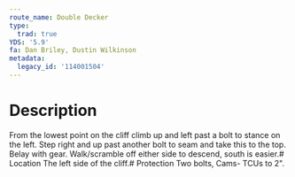 ```yaml
---
route_name: Double Decker
type:
  trad: true
YDS: '5.9'
fa: Dan Briley, Dustin Wilkinson
metadata:
  legacy_id: '114001504'
---
```

# Description
From the lowest point on the cliff climb up and left past a bolt to stance on the left. Step right and up  past another bolt to seam and take this to the top. Belay with gear. Walk/scramble off either side to descend, south is easier.# Location
The left side of the cliff.# Protection
Two bolts, Cams- TCUs to 2".